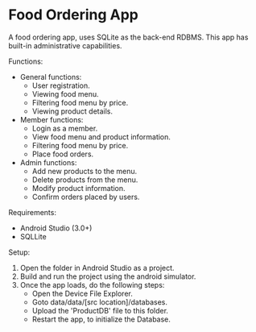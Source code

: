 Food Ordering App
=================
A food ordering app, uses SQLite as the back-end RDBMS. This app has built-in administrative capabilities. 

Functions:
- General functions:
	- User registration.
	- Viewing food menu.
	- Filtering food menu by price.
	- Viewing product details.
- Member functions:
	- Login as a member.
	- View food menu and product information.
	- Filtering food menu by price.
	- Place food orders.
- Admin functions:
	- Add new products to the menu.
	- Delete products from the menu.
	- Modify product information.
	- Confirm orders placed by users.

Requirements:
- Android Studio (3.0+)
- SQLLite

Setup: 
1. Open the folder in Android Studio as a project.
2. Build and run the project using the android simulator.
3. Once the app loads, do the following steps:
	- Open the Device File Explorer.
	- Goto data/data/[src location]/databases.
	- Upload the 'ProductDB' file to this folder.
	- Restart the app, to initialize the Database.

